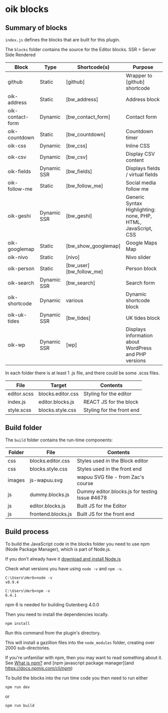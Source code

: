 # oik blocks


## Summary of blocks

`index.js` defines the blocks that are built for this plugin.

The `blocks` folder contains the source for the Editor blocks.
SSR = Server Side Rendered

Block            | Type    | Shortcode(s)        | Purpose
-----            | ----    | --------            | -----
github           | Static  | [github]            | Wrapper to [github] shortcode
oik-address      | Static  | [bw_address]        | Address block
oik-contact-form | Dynamic | [bw_contact_form]   | Contact form 
oik-countdown    | Static  | [bw_countdown]      | Countdown timer
oik-css          | Dynamic | [bw_css]            | Inline CSS 
oik-csv          | Dynamic | [bw_csv]            | Display CSV content
oik-fields       | Dynamic SSR | [bw_fields]         | Displays fields / virtual fields
oik-follow-me    | Static  | [bw_follow_me]      | Social media follow me
oik-geshi        | Dynamic SSR | [bw_geshi] | Generic Syntax Highlighting: none, PHP, HTML, JavaScript, CSS
oik-googlemap    | Static  | [bw_show_googlemap] | Google Maps Map
oik-nivo         | Static  | [nivo]              | Nivo slider
oik-person       | Static  | [bw_user] [bw_follow_me] | Person block
oik-search       | Dynamic SSR | [bw_search] | Search form
oik-shortcode    | Dynamic | various             | Dynamic shortcode block
oik-uk-tides     | Dynamic SSR | [bw_tides]      | UK tides block
oik-wp           | Dynamic SSR | [wp]            | Displays information about WordPress and PHP versions

In each folder there is at least 1 .js file, and there could be some .scss files.

File |  Target | Contents
----- | ------	| --------------
editor.scss | blocks.editor.css | Styling for the editor
index.js | editor.blocks.js | REACT JS for the block
style.scss | blocks.style.css | Styling for the front end



## Build folder

The `build` folder contains the run-time components:

Folder | File | Contents
------ | ----- | -------
css    | blocks.editor.css | Styles used in the Block editor
css    | blocks.style.css | Styles used in the front end
images | js-wapuu.svg | wapuu SVG file - from Zac's course
js     | dummy.blocks.js | Dummy editor.blocks.js for testing Issue #4678
js     | editor.blocks.js | Built JS for the Editor
js     | frontend.blocks.js | Built JS for the front end


## Build process

To build the JavaScript code in the blocks folder you need to use npm (Node Package Manager),
which is part of Node.js. 

If you don't already have it [download and install Node.js](https://nodejs.org/en/download/)

Check what versions you have using `node -v` and `npm -v`.

```
C:\Users\Herb>node -v
v8.9.4

C:\Users\Herb>npm -v
6.4.1 
```


npm 6 is needed for building Gutenberg 4.0.0


Then you need to install the dependencies locally.

```
npm install
```

Run this command from the plugin's directory. 

This will install a gazillion files into the `node_modules` folder, creating over 2000 sub-directories.

If you're unfamiliar with npm, then you may want to read something about it.
See [What is npm?](https://docs.npmjs.com/getting-started/what-is-npm) 
and [npm javascript package manager](and https://docs.npmjs.com/cli/npm)

To build the blocks into the run time code you then need to run either

```
npm run dev
```

or 

```
npm run build
```





 
